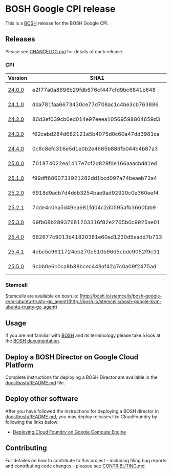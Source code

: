 # BOSH Google CPI release

This is a [BOSH](http://bosh.io/) release for the BOSH Google CPI.

## Releases
Please see [CHANGELOG.md] for details of each release.
<!--The Releases section is automatically generated. Do not edit-->
### CPI

|Version|SHA1|Date|
|---|---|---|
|[24.0.0](https://storage.googleapis.com/bosh-cpi-artifacts/bosh-google-cpi-24.tgz)|e2f77a0a8696b29fdb676cf447cfd9bc6841b648|2016-07-22|
|[24.1.0](https://storage.googleapis.com/bosh-cpi-artifacts/bosh-google-cpi-24.1.0.tgz)|dda781faa6673430ce77d708ac1c4be3cb763886|2016-07-25|
|[24.2.0](https://storage.googleapis.com/bosh-cpi-artifacts/bosh-google-cpi-24.2.0.tgz)|80d3ef039cb0ed014e97eeea10569598804659d3|2016-07-26|
|[24.3.0](https://storage.googleapis.com/bosh-cpi-artifacts/bosh-google-cpi-24.3.0.tgz)|f62cebd284d682121a5b4075d0c60a47dd3981ca|2016-07-27|
|[24.4.0](https://storage.googleapis.com/bosh-cpi-artifacts/bosh-google-cpi-24.4.0.tgz)|0c8c8efc316e5d1e0b2e4665b88dfb044b4b87a3|2016-08-10|
|[25.0.0](https://storage.googleapis.com/bosh-cpi-artifacts/bosh-google-cpi-25.0.0.tgz)|701874022ea1d17e7cf2d829fde166aaacbdd1ed|2016-08-14|
|[25.1.0](https://storage.googleapis.com/bosh-cpi-artifacts/bosh-google-cpi-25.1.0.tgz)|f99dff6860731921282dd1bcd097a74beaeb72a4|2016-08-18|
|[25.2.0](https://storage.googleapis.com/bosh-cpi-artifacts/bosh-google-cpi-25.2.0.tgz)|6918d9acb7d4dcb3254bae9ad92920c0e360eef4|2016-08-25|
|[25.2.1](https://storage.googleapis.com/bosh-cpi-artifacts/bosh-google-cpi-25.2.1.tgz)|7dde4c0ea5d49ea681fd04c2d0595afb3660fab9|2016-08-29|
|[25.3.0](https://storage.googleapis.com/bosh-cpi-artifacts/bosh-google-cpi-25.3.0.tgz)|69fb68b28937681203316f82e2765b0c9925ae01|2016-09-07|
|[25.4.0](https://storage.googleapis.com/bosh-cpi-artifacts/bosh-google-cpi-25.4.0.tgz)|662677c9013b41820381e60ad1230d5eadd7b713|2016-09-15|
|[25.4.1](https://storage.googleapis.com/bosh-cpi-artifacts/bosh-google-cpi-25.4.1.tgz)|4dbc5c9611724eb270b510b96d5cbde9052f9c31|2016-09-22|
|[25.5.0](https://storage.googleapis.com/bosh-cpi-artifacts/bosh-google-cpi-25.5.0.tgz)|9cbb0e6c0ca8b38bcec449af42a7c0a09f2475ad|2016-10-18|
[//]: # (new-cpi)

### Stemcell

Stemcells are available on bosh.io: [http://bosh.io/stemcells/bosh-google-kvm-ubuntu-trusty-go_agent](http://bosh.io/stemcells/bosh-google-kvm-ubuntu-trusty-go_agent)

## Usage
If you are not familiar with [BOSH](http://bosh.io/) and its terminology please take a look at the [BOSH documentation](http://bosh.io/docs).

## Deploy a BOSH Director on Google Cloud Platform
Complete instructions for deploying a BOSH Director are available in the [docs/bosh/README.md](docs/bosh/README.md) file.


## Deploy other software
After you have followed the instructions for deploying a BOSH director in [docs/bosh/README.md](docs/bosh/README.md), you may deploy releases like CloudFoundry by following the links below:

* [Deploying Cloud Foundry on Google Compute Engine](https://github.com/cloudfoundry-incubator/bosh-google-cpi-release/blob/master/docs/cloudfoundry)

## Contributing
For detailes on how to contribute to this project - including filing bug reports and contributing code changes - pleasee see [CONTRIBUTING.md].

[CHANGELOG.md]: CHANGELOG.md
[CONTRIBUTING.md]: CONTRIBUTING.md
